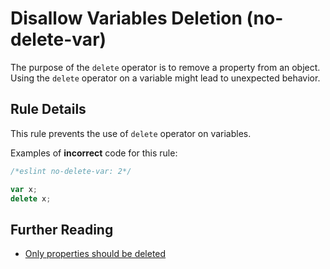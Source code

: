 # Disallow Variables Deletion (no-delete-var)

The purpose of the `delete` operator is to remove a property from an object. Using the `delete` operator on a variable might lead to unexpected behavior.

## Rule Details

This rule prevents the use of `delete` operator on variables.

Examples of **incorrect** code for this rule:

```js
/*eslint no-delete-var: 2*/

var x;
delete x;
```

## Further Reading

* [Only properties should be deleted](http://jslinterrors.com/only-properties-should-be-deleted/)
